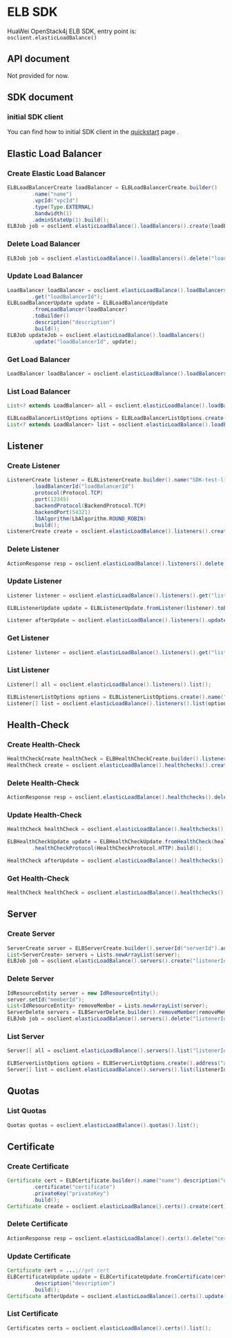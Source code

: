 # ELB SDK

HuaWei OpenStack4j ELB SDK, entry point is: `osclient.elasticLoadBalance()`

## API document
Not provided for now.

## SDK document

### initial SDK client
You can find how to initial SDK client in the [quickstart](huawei-sdk?id=_2-build-v3-client) page .

## Elastic Load Balancer
### Create Elastic Load Balancer
```java
ELBLoadBalancerCreate loadBalancer = ELBLoadBalancerCreate.builder()
		.name("name")
		.vpcId("vpcId")
		.type(Type.EXTERNAL)
		.bandwidth(1)
		.adminStateUp(1).build();
ELBJob job = osclient.elasticLoadBalance().loadBalancers().create(loadBalancer);
```

### Delete Load Balancer
```java
ELBJob job = osclient.elasticLoadBalance().loadBalancers().delete("loadBalancerId");
```

### Update Load Balancer
```java
LoadBalancer loadBalancer = osclient.elasticLoadBalance().loadBalancers()
		.get("loadBalancerId");
ELBLoadBalancerUpdate update = ELBLoadBalancerUpdate
		.fromLoadBalancer(loadBalancer)
		.toBuilder()
		.description("description")
		.build();
ELBJob updateJob = osclient.elasticLoadBalance().loadBalancers()
		.update("loadBalancerId", update);
```

### Get Load Balancer
```java
LoadBalancer loadBalancer = osclient.elasticLoadBalance().loadBalancers().get("loadBalancerId");
```

### List Load Balancer
```java
List<? extends LoadBalancer> all = osclient.elasticLoadBalance().loadBalancers().list();

ELBLoadBalancerListOptions options = ELBLoadBalancerListOptions.create().name("name");
List<? extends LoadBalancer> list = osclient.elasticLoadBalance().loadBalancers().list(options);
```

## Listener
### Create Listener
```java
ListenerCreate listener = ELBListenerCreate.builder().name("SDK-test-listener")
		.loadBalancerId("loadBalancerId")
		.protocol(Protocol.TCP)
		.port(12345)
		.backendProtocol(BackendProtocol.TCP)
		.backendPort(54321)
		.lbAlgorithm(LbAlgorithm.ROUND_ROBIN)
		.build();
ListenerCreate create = osclient.elasticLoadBalance().listeners().create(listener);
```

### Delete Listener
```java
ActionResponse resp = osclient.elasticLoadBalance().listeners().delete("listenerId");
```

### Update Listener
```java
Listener listener = osclient.elasticLoadBalance().listeners().get("listenerId");

ELBListenerUpdate update = ELBListenerUpdate.fromListener(listener).toBuilder().name("name").build();

Listener afterUpdate = osclient.elasticLoadBalance().listeners().update("listenerId", update);
```

### Get Listener
```java
Listener listener = osclient.elasticLoadBalance().listeners().get("listenerId");
```

### List Listener
```java
Listener[] all = osclient.elasticLoadBalance().listeners().list();

ELBListenerListOptions options = ELBListenerListOptions.create().name("name");
Listener[] list = osclient.elasticLoadBalance().listeners().list(options);
```

## Health-Check
### Create Health-Check
```java
HealthCheckCreate healthCheck = ELBHealthCheckCreate.builder().listenerId("listenerId").build();
HealthCheck create = osclient.elasticLoadBalance().healthchecks().create(healthCheck);
```

### Delete Health-Check
```java
ActionResponse resp = osclient.elasticLoadBalance().healthchecks().delete("healthCheckId");
```

### Update Health-Check
```java
HealthCheck healthCheck = osclient.elasticLoadBalance().healthchecks().get("healthCheckId");

ELBHealthCheckUpdate update = ELBHealthCheckUpdate.fromHealthCheck(healthCheck).toBuilder()
		.healthCheckProtocol(HealthCheckProtocol.HTTP).build();

HealthCheck afterUpdate = osclient.elasticLoadBalance().healthchecks().update("healthCheckId", update);
```

### Get Health-Check
```java
HealthCheck healthCheck = osclient.elasticLoadBalance().healthchecks().get("healthCheckId");
```

## Server
### Create Server
```java
ServerCreate server = ELBServerCreate.builder().serverId("serverId").address("address").build();
List<ServerCreate> servers = Lists.newArrayList(server);
ELBJob job = osclient.elasticLoadBalance().servers().create("listenerId", servers);
```

### Delete Server
```java
IdResourceEntity server = new IdResourceEntity();
server.setId("memberId");
List<IdResourceEntity> removeMember = Lists.newArrayList(server);
ServerDelete servers = ELBServerDelete.builder().removeMember(removeMember).build();
ELBJob job = osclient.elasticLoadBalance().servers().delete("listenerId", servers);
```

### List Server
```java
Server[] all = osclient.elasticLoadBalance().servers().list("listenerId");

ELBServerListOptions options = ELBServerListOptions.create().address("address");
Server[] list = osclient.elasticLoadBalance().servers().list(listenerId, options);
```

## Quotas
### List Quotas
```java
Quotas quotas = osclient.elasticLoadBalance().quotas().list();
```

## Certificate
### Create Certificate
```java
Certificate cert = ELBCertificate.builder().name("name").description("desc")
		.certificate("certificate")
		.privateKey("privateKey")
		.build();
Certificate create = osclient.elasticLoadBalance().certs().create(cert);

```

### Delete Certificate
```java
ActionResponse resp = osclient.elasticLoadBalance().certs().delete("certificateId");
```

### Update Certificate
```java
Certificate cert = ...;//get cert
ELBCertificateUpdate update = ELBCertificateUpdate.fromCertificate(cert).toBuilder()
		.description("description")
		.build();
Certificate afterUpdate = osclient.elasticLoadBalance().certs().update(cert.getId(), update);
```

### List Certificate
```java
Certificates certs = osclient.elasticLoadBalance().certs().list();
```